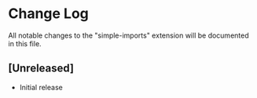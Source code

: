 # Change Log
All notable changes to the "simple-imports" extension will be documented in this file.

## [Unreleased]
- Initial release